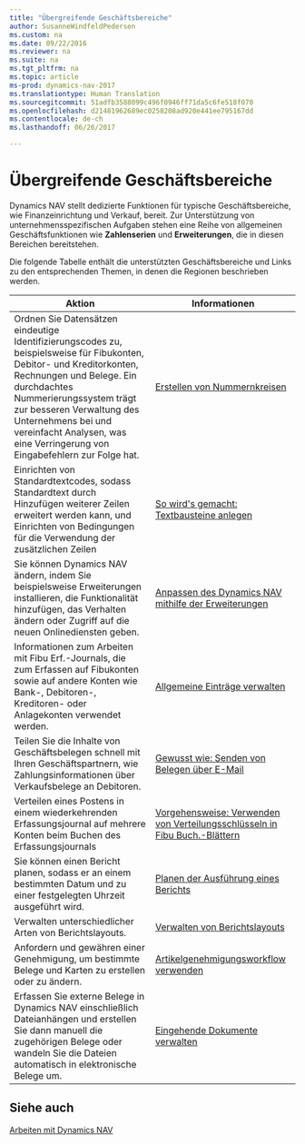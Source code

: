 ```yaml
---
title: "Übergreifende Geschäftsbereiche"
author: SusanneWindfeldPedersen
ms.custom: na
ms.date: 09/22/2016
ms.reviewer: na
ms.suite: na
ms.tgt_pltfrm: na
ms.topic: article
ms-prod: dynamics-nav-2017
ms.translationtype: Human Translation
ms.sourcegitcommit: 51adfb3588099c496f0946ff71da5c6fe518f070
ms.openlocfilehash: d21481962689ec0258208ad920e441ee795167dd
ms.contentlocale: de-ch
ms.lasthandoff: 06/26/2017

---
```


# <a name="across-business-areas"></a>Übergreifende Geschäftsbereiche

Dynamics NAV stellt dedizierte Funktionen für typische Geschäftsbereiche, wie Finanzeinrichtung und Verkauf, bereit. Zur Unterstützung von unternehmensspezifischen Aufgaben stehen eine Reihe von allgemeinen Geschäftsfunktionen wie **Zahlenserien** und **Erweiterungen**, die in diesen Bereichen bereitstehen.

Die folgende Tabelle enthält die unterstützten Geschäftsbereiche und Links zu den entsprechenden Themen, in denen die Regionen beschrieben werden.

|Aktion   |Informationen   |
|-----|------|
|Ordnen Sie Datensätzen eindeutige Identifizierungscodes zu, beispielsweise für Fibukonten, Debitor- und Kreditorkonten, Rechnungen und Belege. Ein durchdachtes Nummerierungssystem trägt zur besseren Verwaltung des Unternehmens bei und vereinfacht Analysen, was eine Verringerung von Eingabefehlern zur Folge hat.|[Erstellen von Nummernkreisen](ui-create-number-series.md)|
|Einrichten von Standardtextcodes, sodass Standardtext durch Hinzufügen weiterer Zeilen erweitert werden kann, und Einrichten von Bedingungen für die Verwendung der zusätzlichen Zeilen|[So wird's gemacht: Textbausteine anlegen](ui-how-define-ext-text.md)|
|Sie können Dynamics NAV ändern, indem Sie beispielsweise Erweiterungen installieren, die Funktionalität hinzufügen, das Verhalten ändern oder Zugriff auf die neuen Onlinediensten geben.|[Anpassen des Dynamics NAV mithilfe der Erweiterungen](ui-extensions.md)|
|Informationen zum Arbeiten mit Fibu Erf.-Journals, die zum Erfassen auf Fibukonten sowie auf andere Konten wie Bank-, Debitoren-, Kreditoren- oder Anlagekonten verwendet werden.|[Allgemeine Einträge verwalten](ui-work-general-journals.md)|
|Teilen Sie die Inhalte von Geschäftsbelegen schnell mit Ihren Geschäftspartnern, wie Zahlungsinformationen über Verkaufsbelege an Debitoren.|[Gewusst wie: Senden von Belegen über E-Mail](ui-how-send-documents-email.md)|
|Verteilen eines Postens in einem wiederkehrenden Erfassungsjournal auf mehrere Konten beim Buchen des Erfassungsjournals|[Vorgehensweise: Verwenden von Verteilungsschlüsseln in Fibu Buch.-Blättern](ui-how-use-allocation-keys-general-journals.md)|
|Sie können einen Bericht planen, sodass er an einem bestimmten Datum und zu einer festgelegten Uhrzeit ausgeführt wird.|[Planen der Ausführung eines Berichts](ui-schedule-report.md)|
|Verwalten unterschiedlicher Arten von Berichtslayouts.|[Verwalten von Berichtslayouts](ui-manage-report-layouts.md)|
|Anfordern und gewähren einer Genehmigung, um bestimmte Belege und Karten zu erstellen oder zu ändern.|[Artikelgenehmigungsworkflow verwenden](across-how-use-approval-workflows.md)|
|Erfassen Sie externe Belege in Dynamics NAV einschließlich Dateianhängen und erstellen Sie dann manuell die zugehörigen Belege oder wandeln Sie die Dateien automatisch in elektronische Belege um.|[Eingehende Dokumente verwalten](across-income-documents.md)|

## <a name="see-also"></a>Siehe auch
[Arbeiten mit Dynamics NAV](ui-work-product.md)



